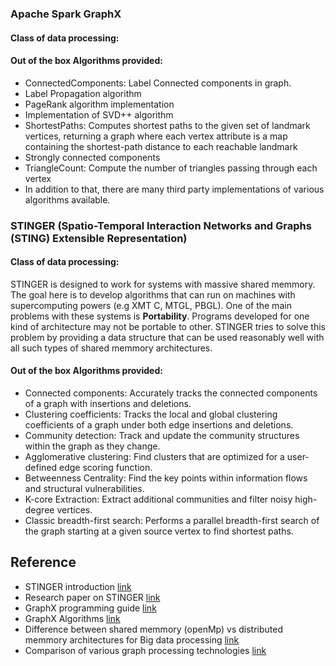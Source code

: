### Apache Spark GraphX
#### Class of data processing:

#### Out of the box Algorithms provided:
- ConnectedComponents: Label Connected components in graph. 
- Label Propagation algorithm
- PageRank algorithm implementation
- Implementation of SVD++ algorithm
- ShortestPaths: Computes shortest paths to the given set of landmark vertices, returning a graph where each vertex attribute is a map containing the shortest-path distance to each reachable landmark
- Strongly connected components
- TriangleCount: Compute the number of triangles passing through each vertex
- In addition to that, there are many third party implementations of various algorithms available.

### STINGER (Spatio-Temporal Interaction Networks and Graphs (STING) Extensible Representation)
#### Class of data processing:
STINGER is designed to work for systems with massive shared memmory. The goal here is to develop algorithms that can run on machines with supercomputing powers (e.g XMT C, MTGL, PBGL). One of the main problems with these systems is **Portability**. Programs developed for one kind of architecture may not be portable to other. STINGER tries to solve this problem by providing a data structure that can be used reasonably well with all such types of shared memmory architectures.

#### Out of the box Algorithms provided:
- Connected components: Accurately tracks the connected components of a graph with insertions and deletions.
- Clustering coefficients: Tracks the local and global clustering coefficients of a graph under both edge insertions and deletions.
- Community detection: Track and update the community structures within the graph as they change.
- Agglomerative clustering: Find clusters that are optimized for a user-defined edge scoring function.
- Betweenness Centrality: Find the key points within information flows and structural vulnerabilities.
- K-core Extraction: Extract additional communities and filter noisy high-degree vertices.
- Classic breadth-first search: Performs a parallel breadth-first search of the graph starting at a given source vertex to find shortest paths.


Reference
---------
- STINGER introduction [link](http://www.stingergraph.com/index.php?id=introduction)
- Research paper on STINGER [link](http://cass-mt.pnnl.gov/docs/pubs/pnnlgeorgiatechsandiastinger-u.pdf)
- GraphX programming guide [link](http://spark.apache.org/docs/latest/graphx-programming-guide.html#graph-operators)
- GraphX Algorithms [link](http://spark.apache.org/docs/latest/api/scala/index.html#org.apache.spark.graphx.lib.package)
- Difference between shared memmory (openMp) vs distributed memmory architectures for Big data processing [link](http://www.quora.com/What-are-the-advantages-of-Hadoop-over-openMP)
- Comparison of various graph processing technologies [link](http://www.stingergraph.com/data/uploads/papers/ppaa2014.pdf)
